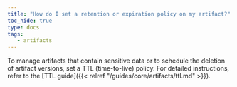 ```yaml
---
title: "How do I set a retention or expiration policy on my artifact?"
toc_hide: true
type: docs
tags:
   - artifacts
---
```

To manage artifacts that contain sensitive data or to schedule the deletion of artifact versions, set a TTL (time-to-live) policy. For detailed instructions, refer to the [TTL guide]({{< relref "/guides/core/artifacts/ttl.md" >}}).